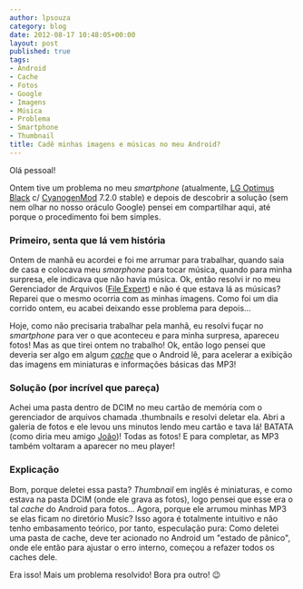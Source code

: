 ```yaml
---
author: lpsouza
category: blog
date: 2012-08-17 10:48:05+00:00
layout: post
published: true
tags:
- Android
- Cache
- Fotos
- Google
- Imagens
- Música
- Problema
- Smartphone
- Thumbnail
title: Cadê minhas imagens e músicas no meu Android?
---
```


Olá pessoal!

Ontem tive um problema no meu _smartphone_ (atualmente, [LG Optimus Black](http://www.lge.com/br/celular/aparelhos/LG-smartphone-P970.jsp) c/ [CyanogenMod](http://www.cyanogenmod.com/) 7.2.0 stable) e depois de descobrir a solução (sem nem olhar no nosso oráculo Google) pensei em compartilhar aqui, até porque o procedimento foi bem simples.

### Primeiro, senta que lá vem história

Ontem de manhã eu acordei e foi me arrumar para trabalhar, quando saia de casa e colocava meu _smarphone_ para tocar música, quando para minha surpresa, ele indicava que não havia música. Ok, então resolvi ir no meu Gerenciador de Arquivos ([File Expert](http://play.google.com/store/apps/details?id=xcxin.filexpert)) e não é que estava lá as músicas? Reparei que o mesmo ocorria com as minhas imagens. Como foi um dia corrido ontem, eu acabei deixando esse problema para depois...

Hoje, como não precisaria trabalhar pela manhã, eu resolvi fuçar no _smartphone_ para ver o que aconteceu e para minha surpresa, apareceu fotos! Mas as que tirei ontem no trabalho! Ok, então logo pensei que deveria ser algo em algum _[cache](http://pt.wikipedia.org/wiki/Cache)_ que o Android lê, para acelerar a exibição das imagens em miniaturas e informações básicas das MP3!

### Solução (por incrível que pareça)

Achei uma pasta dentro de DCIM no meu cartão de memória com o gerenciador de arquivos chamada .thumbnails e resolvi deletar ela. Abri a galeria de fotos e ele levou uns minutos lendo meu cartão e tava lá! BATATA (como diria meu amigo [João](http://www.facebook.com/jpermel))! Todas as fotos! E para completar, as MP3 também voltaram a aparecer no meu player!

### Explicação

Bom, porque deletei essa pasta? _Thumbnail_ em inglês é miniaturas, e como estava na pasta DCIM (onde ele grava as fotos), logo pensei que esse era o tal _cache_ do Android para fotos... Agora, porque ele arrumou minhas MP3 se elas ficam no diretório Music? Isso agora é totalmente intuitivo e não tenho embasamento teórico, por tanto, especulação pura: Como deletei uma pasta de cache, deve ter acionado no Android um "estado de pânico", onde ele então para ajustar o erro interno, começou a refazer todos os caches dele.

Era isso! Mais um problema resolvido! Bora pra outro! 😉
